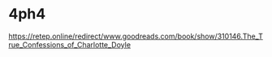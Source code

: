 # 4ph4
https://retep.online/redirect/www.goodreads.com/book/show/310146.The_True_Confessions_of_Charlotte_Doyle
